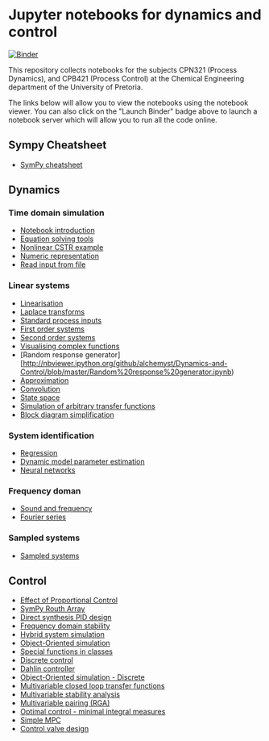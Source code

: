 # Jupyter notebooks for dynamics and control

[![Binder](http://mybinder.org/badge.svg)](http://mybinder.org/repo/alchemyst/Dynamics-and-Control)

This repository collects notebooks for the subjects CPN321 (Process Dynamics), and CPB421 (Process Control) at the Chemical Engineering department of the University of Pretoria.

The links below will allow you to view the notebooks using the notebook viewer. You can also click on the "Launch Binder" badge above to launch a notebook server which will allow you to run all the code online.

## Sympy Cheatsheet
* [SymPy cheatsheet](http://nbviewer.ipython.org/github/alchemyst/Dynamics-and-Control/blob/master/SymPy%20cheatsheet.ipynb)

## Dynamics
### Time domain simulation
* [Notebook introduction](http://nbviewer.ipython.org/github/alchemyst/Dynamics-and-Control/blob/master/Notebook%20introduction.ipynb)
* [Equation solving tools](http://nbviewer.ipython.org/github/alchemyst/Dynamics-and-Control/blob/master/Equation%20solving%20tools.ipynb)
* [Nonlinear CSTR example](http://nbviewer.ipython.org/github/alchemyst/Dynamics-and-Control/blob/master/Nonlinear%20CSTR.ipynb)
* [Numeric representation](http://nbviewer.ipython.org/github/alchemyst/Dynamics-and-Control/blob/master/Numeric%20representation.ipynb)
* [Read input from file](http://nbviewer.ipython.org/github/alchemyst/Dynamics-and-Control/blob/master/Read%20input%20from%20file.ipynb)

### Linear systems
* [Linearisation](http://nbviewer.ipython.org/github/alchemyst/Dynamics-and-Control/blob/master/Linearisation.ipynb)
* [Laplace transforms](http://nbviewer.ipython.org/github/alchemyst/Dynamics-and-Control/blob/master/Laplace%20transforms.ipynb)
* [Standard process inputs](http://nbviewer.ipython.org/github/alchemyst/Dynamics-and-Control/blob/master/Standard%20process%20inputs.ipynb)
* [First order systems](http://nbviewer.ipython.org/github/alchemyst/Dynamics-and-Control/blob/master/First%20order%20systems.ipynb)
* [Second order systems](http://nbviewer.ipython.org/github/alchemyst/Dynamics-and-Control/blob/master/Second%20order%20systems.ipynb)
* [Visualising complex functions](http://nbviewer.ipython.org/github/alchemyst/Dynamics-and-Control/blob/master/Visualising%20complex%20functions.ipynb)
* [Random response generator][http://nbviewer.ipython.org/github/alchemyst/Dynamics-and-Control/blob/master/Random%20response%20generator.ipynb)
* [Approximation](http://nbviewer.ipython.org/github/alchemyst/Dynamics-and-Control/blob/master/Approximation.ipynb)
* [Convolution](http://nbviewer.ipython.org/github/alchemyst/Dynamics-and-Control/blob/master/Convolution.ipynb)
* [State space](http://nbviewer.ipython.org/github/alchemyst/Dynamics-and-Control/blob/master/State%20space.ipynb)
* [Simulation of arbitrary transfer functions](http://nbviewer.ipython.org/github/alchemyst/Dynamics-and-Control/blob/master/Simulation%20of%20arbitrary%20transfer%20functions.ipynb)
* [Block diagram simplification](http://nbviewer.ipython.org/github/alchemyst/Dynamics-and-Control/blob/master/Block%20diagram%20simplification.ipynb)

### System identification
* [Regression](http://nbviewer.ipython.org/github/alchemyst/Dynamics-and-Control/blob/master/Regression.ipynb)
* [Dynamic model parameter estimation](http://nbviewer.ipython.org/github/alchemyst/Dynamics-and-Control/blob/master/Dynamic%20model%20parameter%20estimation.ipynb)
* [Neural networks](http://nbviewer.ipython.org/github/alchemyst/Dynamics-and-Control/blob/master/Neural%20networks.ipynb)

### Frequency doman
* [Sound and frequency](http://nbviewer.ipython.org/github/alchemyst/Dynamics-and-Control/blob/master/Sound%20and%20frequency.ipynb)
* [Fourier series](http://nbviewer.ipython.org/github/alchemyst/Dynamics-and-Control/blob/master/Fourier%20series.ipynb)

### Sampled systems
* [Sampled systems](http://nbviewer.ipython.org/github/alchemyst/Dynamics-and-Control/blob/master/Sampled%20systems.ipynb)

Control
-------
* [Effect of Proportional Control](http://nbviewer.ipython.org/github/alchemyst/Dynamics-and-Control/blob/master/Effect%20of%20Proportional%20Control.ipynb)
* [SymPy Routh Array](http://nbviewer.ipython.org/github/alchemyst/Dynamics-and-Control/blob/master/SymPy%20Routh%20Array.ipynb)
* [Direct synthesis PID design](http://nbviewer.ipython.org/github/alchemyst/Dynamics-and-Control/blob/master/Direct%20synthesis%20PID%20design.ipynb)
* [Frequency domain stability](http://nbviewer.ipython.org/github/alchemyst/Dynamics-and-Control/blob/master/Frequency%20domain%20stability.ipynb)
* [Hybrid system simulation](http://nbviewer.ipython.org/github/alchemyst/Dynamics-and-Control/blob/master/Hybrid%20system%20simulation.ipynb)
* [Object-Oriented simulation](http://nbviewer.ipython.org/github/alchemyst/Dynamics-and-Control/blob/master/Object-Oriented%20simulation.ipynb)
* [Special functions in classes](http://nbviewer.ipython.org/github/alchemyst/Dynamics-and-Control/blob/master/Special%20functions%20in%20classes.ipynb)
* [Discrete control](http://nbviewer.ipython.org/github/alchemyst/Dynamics-and-Control/blob/master/Discrete%20control.ipynb)
* [Dahlin controller](http://nbviewer.ipython.org/github/alchemyst/Dynamics-and-Control/blob/master/Dahlin%20controller.ipynb)
* [Object-Oriented simulation - Discrete](http://nbviewer.ipython.org/github/alchemyst/Dynamics-and-Control/blob/master/Object-Oriented%20simulation%20-%20Discrete.ipynb)
* [Multivariable closed loop transfer functions](http://nbviewer.ipython.org/github/alchemyst/Dynamics-and-Control/blob/master/Multivariable%20closed%20loop%20transfer%20functions.ipynb)
* [Multivariable stability analysis](http://nbviewer.ipython.org/github/alchemyst/Dynamics-and-Control/blob/master/Multivariable%20stability%20analysis.ipynb)
* [Multivariable pairing (RGA)](http://nbviewer.ipython.org/github/alchemyst/Dynamics-and-Control/blob/master/Multivariable%20Pairing.ipynb)
* [Optimal control - minimal integral measures](http://nbviewer.ipython.org/github/alchemyst/Dynamics-and-Control/blob/master/Optimal%20control%20-%20minimal%20integral%20measures.ipynb)
* [Simple MPC](http://nbviewer.ipython.org/github/alchemyst/Dynamics-and-Control/blob/master/Simple%20MPC.ipynb)
* [Control valve design](http://nbviewer.ipython.org/github/alchemyst/Dynamics-and-Control/blob/master/Control%20valve%20design.ipynb)
